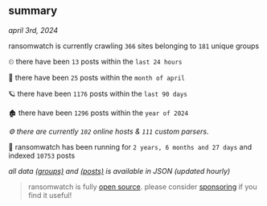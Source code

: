 
## summary
_april 3rd, 2024_

ransomwatch is currently crawling `366` sites belonging to `181` unique groups

⏲ there have been `13` posts within the `last 24 hours`

🦈 there have been `25` posts within the `month of april`

🪐 there have been `1176` posts within the `last 90 days`

🏚 there have been `1296` posts within the `year of 2024`

_⚙️ there are currently `102` online hosts & `111` custom parsers._

🦕 ransomwatch has been running for `2 years, 6 months and 27 days` and indexed `10753` posts

_all data  [(groups)](http://ransomwhat.telemetry.ltd/groups) and [(posts)](http://ransomwhat.telemetry.ltd/posts) is available in JSON (updated hourly)_

> ransomwatch is fully [open source](https://github.com/joshhighet/ransomwatch#ransomwatch--). please consider [sponsoring](https://github.com/sponsors/joshhighet) if you find it useful!
